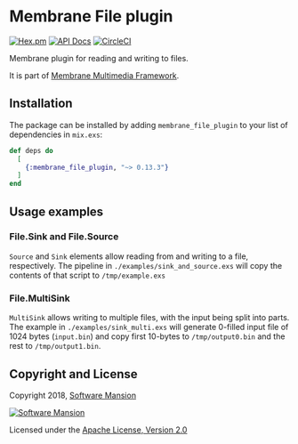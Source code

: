 # Membrane File plugin

[![Hex.pm](https://img.shields.io/hexpm/v/membrane_file_plugin.svg)](https://hex.pm/packages/membrane_file_plugin)
[![API Docs](https://img.shields.io/badge/api-docs-yellow.svg?style=flat)](https://hexdocs.pm/membrane_file_plugin/)
[![CircleCI](https://circleci.com/gh/membraneframework/membrane_file_plugin.svg?style=svg)](https://circleci.com/gh/membraneframework/membrane_file_plugin)

Membrane plugin for reading and writing to files.

It is part of [Membrane Multimedia Framework](https://membraneframework.org).

## Installation

The package can be installed by adding `membrane_file_plugin` to your list of dependencies in `mix.exs`:

```elixir
def deps do
  [
    {:membrane_file_plugin, "~> 0.13.3"}
  ]
end
```

## Usage examples

### File.Sink and File.Source

`Source` and `Sink` elements allow reading from and writing to a file, respectively.
The pipeline in `./examples/sink_and_source.exs` will copy the contents of that script to `/tmp/example.exs`

### File.MultiSink

`MultiSink` allows writing to multiple files, with the input being split into parts.
The example in `./examples/sink_multi.exs` will generate 0-filled input file of 1024 bytes (`input.bin`)
and copy first 10-bytes to `/tmp/output0.bin` and the rest to `/tmp/output1.bin`.

## Copyright and License

Copyright 2018, [Software Mansion](https://swmansion.com/?utm_source=git&utm_medium=readme&utm_campaign=membrane)

[![Software Mansion](https://logo.swmansion.com/logo?color=white&variant=desktop&width=200&tag=membrane-github)](https://swmansion.com/?utm_source=git&utm_medium=readme&utm_campaign=membrane)

Licensed under the [Apache License, Version 2.0](LICENSE)
